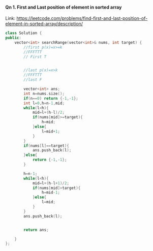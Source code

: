 #### Qn 1. First and Last position of element in sorted array

Link: https://leetcode.com/problems/find-first-and-last-position-of-element-in-sorted-array/description/

```CPP
class Solution {
public:
    vector<int> searchRange(vector<int>& nums, int target) {
        //first p(x)=x>=k
        //FFFTTT
        // First T


        //last p(x)=x>k
        //FFFTTT
        //last F

        vector<int> ans;
        int n=nums.size();
        if(n==0) return {-1,-1};
        int l=0,h=n-1,mid;
        while(l<h){
            mid=l+(h-l)/2;
            if(nums[mid]>=target){
                h=mid;
            }else{
                l=mid+1;
            }
        }
        if(nums[l]==target){
            ans.push_back(l);
        }else{
            return {-1,-1};
        }

        h=n-1;
        while(l<h){
            mid=l+(h-l+1)/2;
            if(nums[mid]>target){
                h=mid-1;
            }else{
                l=mid;
            }
        }
        ans.push_back(l);


        return ans;

    }
};
```
